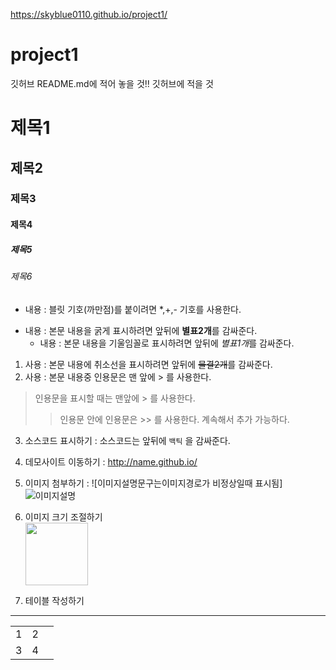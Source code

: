 https://skyblue0110.github.io/project1/
# project1

깃허브 README.md에 적어 놓을 것!!
깃허브에 적을 것
# 제목1
## 제목2
### 제목3
#### 제목4
##### 제목5
###### 제목6
* 내용 : 블릿 기호(까만점)를 붙이려면 *,+,- 기호를 사용한다.
 + 내용 : 본문 내용을 굵게 표시하려면 앞뒤에 **별표2개**를 감싸준다.
   - 내용 : 본문 내용을 기울임꼴로 표시하려면 앞뒤에 *별표1개*를 감싸준다.
1. 사용 : 본문 내용에 취소선을 표시하려면 앞뒤에 ~~물결2개~~를 감싸준다.
2. 사용 : 본문 내용중 인용문은 맨 앞에 > 를 사용한다.
> 인용문을 표시할 때는 맨앞에 > 를 사용한다.
>> 인용문 안에 인용문은 >> 를 사용한다. 계속해서 추가 가능하다.
3. 소스코드 표시하기 : 소스코드는 앞뒤에 ` 백틱 ` 을 감싸준다.
4. 데모사이트 이동하기 : <http://name.github.io/>
5. 이미지 첨부하기 : ![이미지설명문구는이미지경로가 비정상일때 표시됨]
![이미지설명](http://github.com/)

6. 이미지 크기 조절하기<br>
<img src="https://github.com/"
width="100px"><br>

7. 테이블 작성하기
----
<table>
<tr><td>1</td><td>2</td></tr>
<tr><td>3</td><td>4<td></tr>
